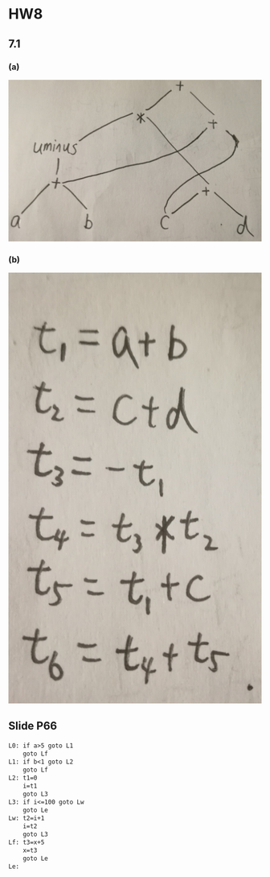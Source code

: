 # HW8
## 7.1
### (a)
![](./figs/1.jpg)
### (b)
![](./figs/2.jpg)
## Slide P66
```
L0: if a>5 goto L1
    goto Lf
L1: if b<1 goto L2
    goto Lf
L2: t1=0
    i=t1
    goto L3
L3: if i<=100 goto Lw
    goto Le
Lw: t2=i+1
    i=t2
    goto L3
Lf: t3=x+5
    x=t3
    goto Le
Le:
```